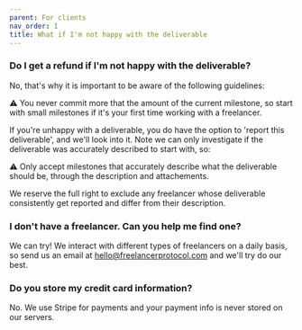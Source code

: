 ```yaml
---
parent: For clients
nav_order: 1
title: What if I'm not happy with the deliverable
---
```


### Do I get a refund if I'm not happy with the deliverable?

No, that's why it is important to be aware of the following guidelines:

⚠️ You never commit more that the amount of the current milestone, so start with small milestones if it's your first time working with a freelancer.

If you're unhappy with a deliverable, you do have the option to 'report this deliverable', and we'll look into it.
Note we can only investigate if the deliverable was accurately described to start with, so:

⚠️ Only accept milestones that accurately describe what the deliverable should be, through the description and attachements.

We reserve the full right to exclude any freelancer whose deliverable consistently get reported and differ from their description.

### I don't have a freelancer. Can you help me find one?

We can try! We interact with different types of freelancers on a daily basis, so send us an email at hello@freelancerprotocol.com and we'll try do our best.

### Do you store my credit card information?

No. We use Stripe for payments and your payment info is never stored on our servers.
